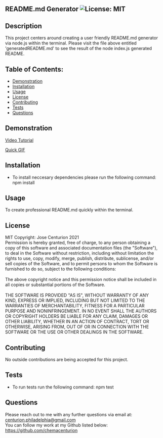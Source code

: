 ## README.md Generator ![License: MIT](https://img.shields.io/badge/License-MIT-yellow.svg)

## Description
This project centers around creating a user friendly README.md generator via node.js within the terminal. Please visit the file above entitled 
'generatedREADME.md' to see the result of the node index.js generated README.

## Table of Contents:
* [Demonstration](#Demonstration)
* [Installation](#Installation)
* [Usage](#Usage)
* [License](#License)
* [Contributing](#Contributing)
* [Tests](Tests)
* [Questions](#Questions)

## Demonstration
[Video Tutorial](https://drive.google.com/file/d/1lT9_vi0IW3VJjuOOIvfelAPdz3LZigS7/view)

[Quick GIF](https://drive.google.com/file/d/1lT9_vi0IW3VJjuOOIvfelAPdz3LZigS7/view)

## Installation
* To install neccesary dependencies please run the following command:
npm install

## Usage
To create professional README.md quickly within the terminal.

## License
MIT Copyright: Jose Centurion 2021
<br/>
Permission is hereby granted, free of charge, to any person obtaining a copy of this software and associated documentation files (the "Software"), to deal in the Software without restriction, including without limitation the rights to use, copy, modify, merge, publish, distribute, sublicense, and/or sell copies of the Software, and to permit persons to whom the Software is furnished to do so, subject to the following conditions: <br/> <br/> The above copyright notice and this permission notice shall be included in all copies or substantial portions of the Software. <br/> <br/> THE SOFTWARE IS PROVIDED "AS IS", WITHOUT WARRANTY OF ANY KIND, EXPRESS OR IMPLIED, INCLUDING BUT NOT LIMITED TO THE WARRANTIES OF MERCHANTABILITY, FITNESS FOR A PARTICULAR PURPOSE AND NONINFRINGEMENT. IN NO EVENT SHALL THE AUTHORS OR COPYRIGHT HOLDERS BE LIABLE FOR ANY CLAIM, DAMAGES OR OTHER LIABILITY, WHETHER IN AN ACTION OF CONTRACT, TORT OR OTHERWISE, ARISING FROM, OUT OF OR IN CONNECTION WITH THE SOFTWARE OR THE USE OR OTHER DEALINGS IN THE SOFTWARE.

## Contributing
No outside contributions are being accepted for this project.

## Tests
* To run tests run the following command:
npm test

## Questions
Please reach out to me with any further questions via email at:
<br/>
centurion.philadelphia@gmail.com
<br/>
You can follow my work at my Github listed below:
<br/>
https://github.com/chemacenturion